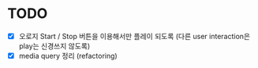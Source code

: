 # TODO

* [x] 오로지 Start / Stop 버튼을 이용해서만 플레이 되도록 (다른 user interaction은 play는 신경쓰지 않도록)
* [x] media query 정리 (refactoring)